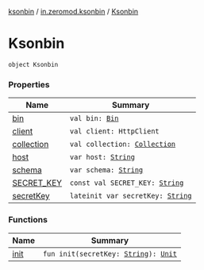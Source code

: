 [ksonbin](../../index.md) / [in.zeromod.ksonbin](../index.md) / [Ksonbin](./index.md)

# Ksonbin

`object Ksonbin`

### Properties

| Name | Summary |
|---|---|
| [bin](bin.md) | `val bin: `[`Bin`](../../in.zeromod.ksonbin.api/-bin/index.md) |
| [client](client.md) | `val client: HttpClient` |
| [collection](collection.md) | `val collection: `[`Collection`](../../in.zeromod.ksonbin.api/-collection/index.md) |
| [host](host.md) | `var host: `[`String`](https://kotlinlang.org/api/latest/jvm/stdlib/kotlin/-string/index.html) |
| [schema](schema.md) | `var schema: `[`String`](https://kotlinlang.org/api/latest/jvm/stdlib/kotlin/-string/index.html) |
| [SECRET_KEY](-s-e-c-r-e-t_-k-e-y.md) | `const val SECRET_KEY: `[`String`](https://kotlinlang.org/api/latest/jvm/stdlib/kotlin/-string/index.html) |
| [secretKey](secret-key.md) | `lateinit var secretKey: `[`String`](https://kotlinlang.org/api/latest/jvm/stdlib/kotlin/-string/index.html) |

### Functions

| Name | Summary |
|---|---|
| [init](init.md) | `fun init(secretKey: `[`String`](https://kotlinlang.org/api/latest/jvm/stdlib/kotlin/-string/index.html)`): `[`Unit`](https://kotlinlang.org/api/latest/jvm/stdlib/kotlin/-unit/index.html) |
